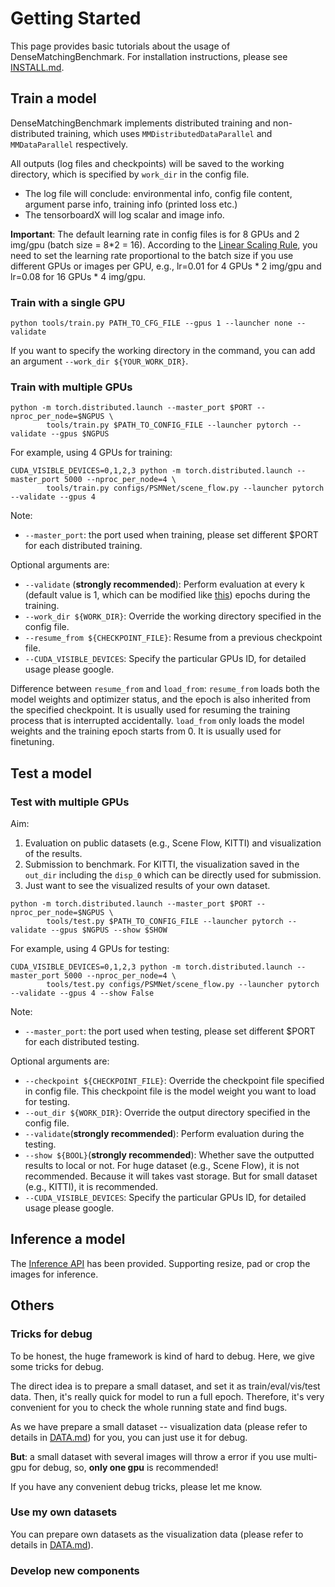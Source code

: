 # Getting Started

This page provides basic tutorials about the usage of DenseMatchingBenchmark.
For installation instructions, please see [INSTALL.md](INSTALL.md).


## Train a model

DenseMatchingBenchmark implements distributed training and non-distributed training,
which uses `MMDistributedDataParallel` and `MMDataParallel` respectively.

All outputs (log files and checkpoints) will be saved to the working directory,
which is specified by `work_dir` in the config file.

* The log file will conclude: environmental info, config file content, argument parse info, training info (printed loss etc.)
* The tensorboardX will log scalar and image info.

**Important**: The default learning rate in config files is for 8 GPUs and 2 img/gpu (batch size = 8*2 = 16).
According to the [Linear Scaling Rule](https://arxiv.org/abs/1706.02677), you need to set the learning rate proportional to the batch size if you use different GPUs or images per GPU, e.g., lr=0.01 for 4 GPUs * 2 img/gpu and lr=0.08 for 16 GPUs * 4 img/gpu.

### Train with a single GPU

```shell
python tools/train.py PATH_TO_CFG_FILE --gpus 1 --launcher none --validate
```

If you want to specify the working directory in the command, you can add an argument `--work_dir ${YOUR_WORK_DIR}`.

### Train with multiple GPUs

```shell
python -m torch.distributed.launch --master_port $PORT --nproc_per_node=$NGPUS \
        tools/train.py $PATH_TO_CONFIG_FILE --launcher pytorch --validate --gpus $NGPUS
```

For example, using 4 GPUs for training:

```shell
CUDA_VISIBLE_DEVICES=0,1,2,3 python -m torch.distributed.launch --master_port 5000 --nproc_per_node=4 \
        tools/train.py configs/PSMNet/scene_flow.py --launcher pytorch --validate --gpus 4
```

Note:

- `--master_port`: the port used when training, please set different $PORT for each distributed training.

Optional arguments are:

- `--validate` (**strongly recommended**): Perform evaluation at every k (default value is 1, which can be modified like [this](configs/PSMNet/)) epochs during the training.
- `--work_dir ${WORK_DIR}`: Override the working directory specified in the config file.
- `--resume_from ${CHECKPOINT_FILE}`: Resume from a previous checkpoint file.
- `--CUDA_VISIBLE_DEVICES`: Specify the particular GPUs ID, for detailed usage please google.

Difference between `resume_from` and `load_from`:
`resume_from` loads both the model weights and optimizer status, and the epoch is also inherited from the specified checkpoint. It is usually used for resuming the training process that is interrupted accidentally.
`load_from` only loads the model weights and the training epoch starts from 0. It is usually used for finetuning.


## Test a model


### Test with multiple GPUs

Aim:

1. Evaluation on public datasets (e.g., Scene Flow, KITTI) and visualization of the results.
2. Submission to benchmark. For KITTI, the visualization saved in the `out_dir` including the `disp_0` which can be directly used for submission.
3. Just want to see the visualized results of your own dataset.

```shell
python -m torch.distributed.launch --master_port $PORT --nproc_per_node=$NGPUS \
        tools/test.py $PATH_TO_CONFIG_FILE --launcher pytorch --validate --gpus $NGPUS --show $SHOW
```

For example, using 4 GPUs for testing:

```shell
CUDA_VISIBLE_DEVICES=0,1,2,3 python -m torch.distributed.launch --master_port 5000 --nproc_per_node=4 \
        tools/test.py configs/PSMNet/scene_flow.py --launcher pytorch --validate --gpus 4 --show False
```

Note:

- `--master_port`: the port used when testing, please set different $PORT for each distributed testing.

Optional arguments are:

- `--checkpoint ${CHECKPOINT_FILE}`: Override the checkpoint file specified in config file. This checkpoint file is the model weight you want to load for testing.
- `--out_dir ${WORK_DIR}`: Override the output directory specified in the config file.
- `--validate`(**strongly recommended**): Perform evaluation during the testing.
- `--show ${BOOL}`(**strongly recommended**): Whether save the outputted results to local or not. For huge dataset (e.g., Scene Flow), it is not recommended. Because it will takes vast storage. But for small dataset (e.g., KITTI), it is recommended.
- `--CUDA_VISIBLE_DEVICES`: Specify the particular GPUs ID, for detailed usage please google.


## Inference a model

The [Inference API](dmb/apis/inference.py) has been provided. Supporting resize, pad or crop the images for inference. 


## Others

### Tricks for debug

To be honest, the huge framework is kind of hard to debug. Here, we give some tricks for debug.

The direct idea is to prepare a small dataset, and set it as train/eval/vis/test data. Then, it's really quick for model to run a full epoch. Therefore, it's very convenient for you to check the whole running state and find bugs.

As we have prepare a small dataset -- visualization data (please refer to details in [DATA.md](DATA.md)) for you, you can just use it for debug.

**But**: a small dataset with several images will throw a error if you use multi-gpu for debug, so, **only one gpu** is recommended!

If you have any convenient debug tricks, please let me know.

### Use my own datasets

You can prepare own datasets as the visualization data (please refer to details in [DATA.md](DATA.md)).


### Develop new components


